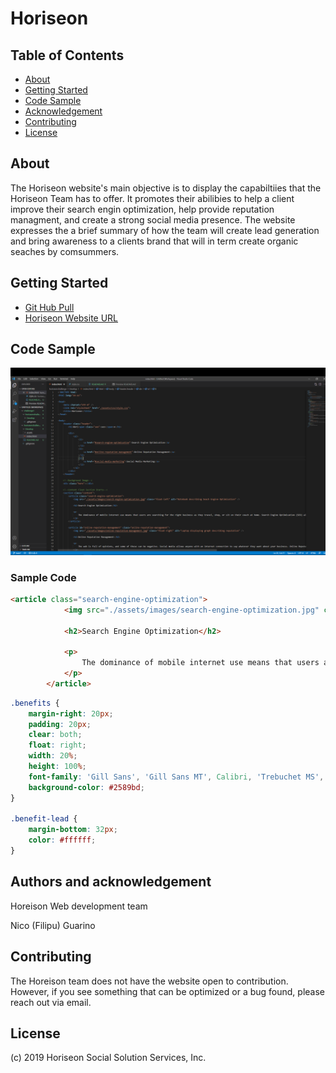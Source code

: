 # Horiseon

## Table of Contents

- [About](#about)
- [Getting Started](#getting-started)
- [Code Sample](#code-sample)
- [Acknowledgement](#acknowledgement)
- [Contributing](#contributing)
- [License](#license)

## About <a name = "about"></a>

The Horiseon website's main objective is to display the capabiltiies that the Horiseon Team has to offer. It promotes their abilibies to help a client improve their search engin optimization, help provide reputation managment, and create a strong social media presence. The website expresses the a brief summary of how the team will create lead generation and bring awareness to a clients brand that will in term create organic seaches  by comsummers. 

## Getting Started <a name = "getting-started"></a>

* [Git Hub Pull](https://github.com/nicoguarino/horiseonchallenge.git)
* [Horiseon Website URL](https://nicoguarino.github.io/horiseonchallenge/)

## Code Sample <a name = "code-sample"></a>

![Sample Code](https://github.com/nicoguarino/horiseonchallenge/blob/main/Develop/assets/images/sample_code.png?raw=true "Sample Code")

### Sample Code
```HTML Sample
<article class="search-engine-optimization">
            <img src="./assets/images/search-engine-optimization.jpg" class="float-left" alt="Notebook describing Seach Engine Optimization" />

            <h2>Search Engine Optimization</h2>

            <p>
                The dominance of mobile internet use means that users are searching for the right business as they travel, shop, or sit on their couch at home. Search Engine Optimization (SEO) allows you to increase your visibility and find the right customers for your business.
            </p>
        </article>
```

```CSS Sample
.benefits {
    margin-right: 20px;
    padding: 20px;
    clear: both;
    float: right;
    width: 20%;
    height: 100%;
    font-family: 'Gill Sans', 'Gill Sans MT', Calibri, 'Trebuchet MS', sans-serif;
    background-color: #2589bd;
}

.benefit-lead {
    margin-bottom: 32px;
    color: #ffffff;
}
```

## Authors and acknowledgement <a name = "acknowledgement"></a>

Horeison Web development team

Nico (Filipu) Guarino

## Contributing <a name = "contributing"></a>

The Horeison team does not have the website open to contribution. However, if you see something that can be optimized or a bug found, please reach out via email.

## License <a name = "license">

(c) 2019 Horiseon Social Solution Services, Inc.